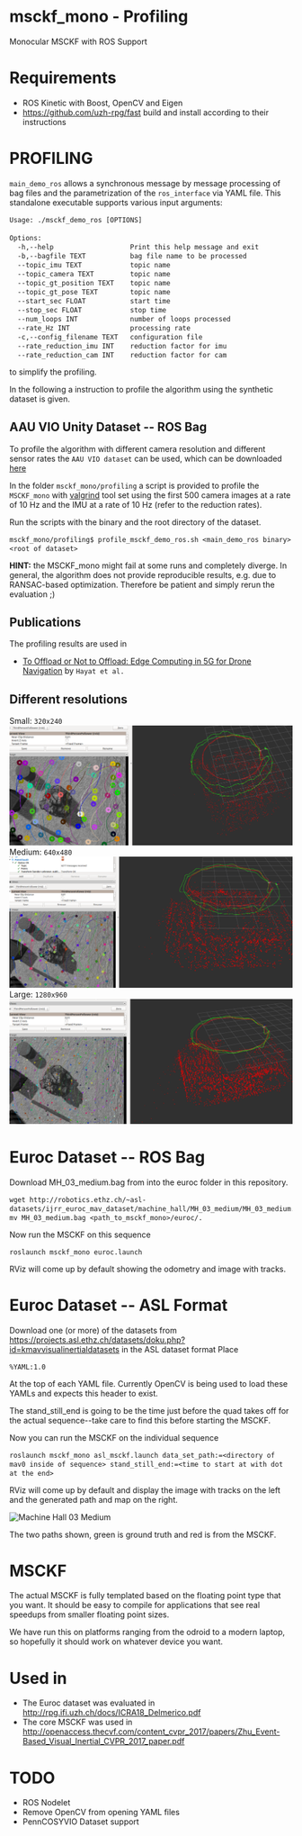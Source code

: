 # msckf_mono - Profiling
Monocular MSCKF with ROS Support

# Requirements
- ROS Kinetic with Boost, OpenCV and Eigen
- https://github.com/uzh-rpg/fast build and install according to their instructions

# PROFILING

`main_demo_ros` allows a synchronous message by message processing of bag files and the parametrization of the
`ros_interface` via YAML file. This standalone executable supports various input arguments:
```
Usage: ./msckf_demo_ros [OPTIONS]

Options:
  -h,--help                   Print this help message and exit
  -b,--bagfile TEXT           bag file name to be processed
  --topic_imu TEXT            topic name
  --topic_camera TEXT         topic name
  --topic_gt_position TEXT    topic name
  --topic_gt_pose TEXT        topic name
  --start_sec FLOAT           start time
  --stop_sec FLOAT            stop time
  --num_loops INT             number of loops processed
  --rate_Hz INT               processing rate
  -c,--config_filename TEXT   configuration file
  --rate_reduction_imu INT    reduction factor for imu
  --rate_reduction_cam INT    reduction factor for cam
```     
to simplify the profiling.

In the following a instruction to profile the algorithm using the synthetic dataset is given.


## AAU VIO Unity Dataset -- ROS Bag

To profile the algorithm with different camera resolution and different sensor rates the `AAU VIO dataset`
can be used, which can be downloaded [here](TODO)

In the folder `msckf_mono/profiling` a script is provided to profile the `MSCKF_mono` with [valgrind](valgrind.org) tool set using the first 500 camera images at a rate of 10 Hz and the IMU at a rate of 10 Hz (refer to the reduction rates).

Run the scripts with the binary and the root directory of the dataset.
```
msckf_mono/profiling$ profile_msckf_demo_ros.sh <main_demo_ros binary> <root of dataset>
```

**HINT:** the MSCKF_mono might fail at some runs and completely diverge. In general, the algorithm does not provide reproducible results, e.g. due to RANSAC-based optimization. Therefore be patient and simply rerun the evaluation ;)  


## Publications

The profiling results are used in
-  [To Offload or Not to Offload: Edge Computing in 5G for Drone Navigation](TODO) by `Hayat et al.`


## Different resolutions

Small: `320x240`
![AAU_VIO_small](./doc/AAU_VIO_small.png)
Medium: `640x480`
![AAU_VIO_medium](./doc/AAU_VIO_medium.png)
Large: `1280x960`
![AAU_VIO_large](./doc/AAU_VIO_large.png)



# Euroc Dataset -- ROS Bag
Download MH_03_medium.bag from into the euroc folder in this repository.

```
wget http://robotics.ethz.ch/~asl-datasets/ijrr_euroc_mav_dataset/machine_hall/MH_03_medium/MH_03_medium.bag
mv MH_03_medium.bag <path_to_msckf_mono>/euroc/.
```

Now run the MSCKF on this sequence
```
roslaunch msckf_mono euroc.launch
```

RViz will come up by default showing the odometry and image with tracks.


# Euroc Dataset -- ASL Format
Download one (or more) of the datasets from https://projects.asl.ethz.ch/datasets/doku.php?id=kmavvisualinertialdatasets in the ASL dataset format
Place
```
%YAML:1.0
```
At the top of each YAML file. Currently OpenCV is being used to load these YAMLs and expects this header to exist.

The stand_still_end is going to be the time just before the quad takes off for the actual sequence--take care to find this before starting the MSCKF.

Now you can run the MSCKF on the individual sequence
```
roslaunch msckf_mono asl_msckf.launch data_set_path:=<directory of mav0 inside of sequence> stand_still_end:=<time to start at with dot at the end>
```

RViz will come up by default and display the image with tracks on the left and the generated path and map on the right.

![Machine Hall 03 Medium](https://github.com/daniilidis-group/msckf_mono/raw/master/euroc/MH03.png)

The two paths shown, green is ground truth and red is from the MSCKF.

# MSCKF

The actual MSCKF is fully templated based on the floating point type that you want. It should be easy to compile for applications that see real speedups from smaller floating point sizes.

We have run this on platforms ranging from the odroid to a modern laptop, so hopefully it should work on whatever device you want.

# Used in
- The Euroc dataset was evaluated in http://rpg.ifi.uzh.ch/docs/ICRA18_Delmerico.pdf
- The core MSCKF was used in http://openaccess.thecvf.com/content_cvpr_2017/papers/Zhu_Event-Based_Visual_Inertial_CVPR_2017_paper.pdf

# TODO
- ROS Nodelet
- Remove OpenCV from opening YAML files
- PennCOSYVIO Dataset support

